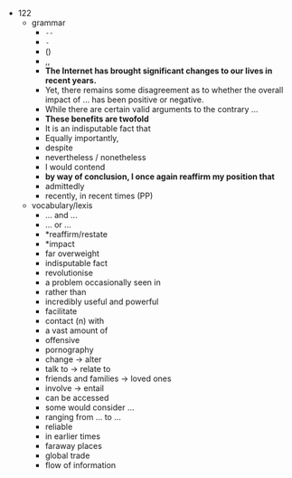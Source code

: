- 122
    - grammar
        - `--`
        - `-`
        - ()
        - ,,
        - <b>The Internet has brought significant changes to our lives in recent years.</b>
        - Yet, there remains some disagreement as to whether the overall impact of ... has been positive or negative.
        - While there are certain valid arguments to the contrary ...
        - <b>These benefits are twofold</b>
        - It is an indisputable fact that
        - Equally importantly,
        - despite
        - nevertheless / nonetheless
        - I would contend
        - <b>by way of conclusion, I once again reaffirm my position that</b>
        - admittedly
        - recently, in recent times (PP)
    - vocabulary/lexis
        - ... and ...
        - ... or ...
        - *reaffirm/restate
        - *impact
        - far overweight
        - indisputable fact
        - revolutionise
        - a problem occasionally seen in 
        - rather than
        - incredibly useful and powerful
        - facilitate
        - contact (n) with
        - a vast amount of 
        - offensive
        - pornography
        - change -> alter
        - talk to -> relate to 
        - friends and families -> loved ones
        - involve -> entail
        - can be accessed
        - some would consider ...
        - ranging from ... to ...
        - reliable
        - in earlier times
        - faraway places
        - global trade
        - flow of information